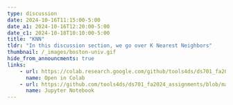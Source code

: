 ```yaml
---
type: discussion
date: 2024-10-16T11:15:00-5:00
date_a1: 2024-10-16T12:20:00-5:00
date_c1: 2024-10-18T10:10:00-5:00
title: "KNN"
tldr: "In this discussion section, we go over K Nearest Neighbors"
thumbnail: /_images/boston-univ.gif
hide_from_announcments: true
links: 
    - url: https://colab.research.google.com/github/tools4ds/ds701_fa2024_assignments/blob/main/discussions/discussion07/discussion7.ipynb
      name: Open in Colab
    - url: https://github.com/tools4ds/ds701_fa2024_assignments/blob/main/discussions/discussion07/discussion7.ipynb
      name: Jupyter Notebook
---
```

